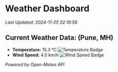 
# Weather Dashboard

_Last Updated: 2024-11-25 02:19:56_

## Current Weather Data: (Pune, MH)
- **Temperature:** 15.3 °C ![Temperature Badge](https://img.shields.io/badge/Temperature-Low%20Temp-blue)
- **Wind Speed:** 4.0 km/h ![Wind Speed Badge](https://img.shields.io/badge/Wind%20Speed-Low%20Wind-blue)

*Powered by Open-Meteo API*
